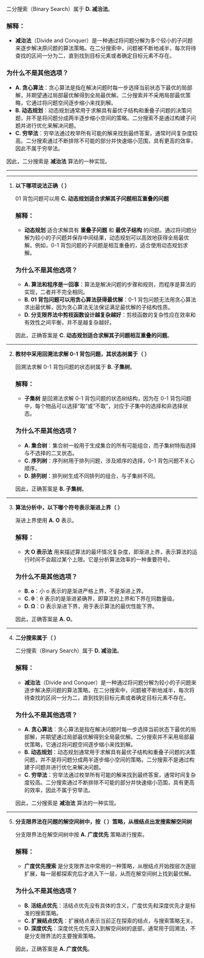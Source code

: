 二分搜索（Binary Search）属于 **D. 减治法**。

### 解释：
- **减治法**（Divide and Conquer）是一种通过将问题分解为多个较小的子问题来逐步解决原问题的算法策略。在二分搜索中，问题被不断地减半，每次将待查找的区间一分为二，直到找到目标元素或者确定目标元素不存在。
  
### 为什么不是其他选项？
- **A. 贪心算法**：贪心算法是指在解决问题时每一步选择当前状态下最优的局部解，并期望通过局部最优解得到全局最优解。二分搜索并不采用局部最优策略，它通过将问题空间逐步缩小来找到解。
- **B. 动态规划**：动态规划通常用于求解具有最优子结构和重叠子问题的决策问题，并不是将问题分成两半逐步缩小空间的策略。二分搜索不是通过构建子问题并进行优化来解决问题。
- **C. 穷举法**：穷举法通过枚举所有可能的解来找到最终答案，通常时间复杂度较高。二分搜索通过不断排除不可能的部分并快速缩小范围，具有更高的效率，因此不属于穷举法。

因此，二分搜索是 **减治法** 算法的一种实现。


---

---

1. **以下哪项说法正确（ ）**

   01 背包问题可以用 **C. 动态规划适合求解其子问题相互重叠的问题**

   ### 解释：
   - **动态规划** 适合求解具有 **重叠子问题** 和 **最优子结构** 的问题。通过将问题分解为较小的子问题并保存中间结果，动态规划可以高效地获得全局最优解。例如，0-1 背包问题的子问题是相互重叠的，适合使用动态规划求解。

   ### 为什么不是其他选项？
   - **A. 算法和程序是一回事**：算法是解决问题的步骤和规则，而程序是算法的实现，二者并不完全相同。
   - **B. 01 背包问题可以用贪心算法获得最优解**：0-1 背包问题无法用贪心算法求出最优解，因为贪心算法无法保证满足最优解的子结构性质。
   - **D. 分支限界法中剪枝函数设计越复杂越好**：剪枝函数的复杂性应在效率和有效性之间平衡，并不是越复杂越好。

   因此，正确答案是 **C. 动态规划适合求解其子问题相互重叠的问题**。

---

2. **教材中采用回溯法求解 0-1 背包问题，其状态树属于（ ）**

   回溯法求解 0-1 背包问题的状态树属于 **B. 子集树**。

   ### 解释：
   - **子集树** 是回溯法求解 0-1 背包问题的状态树结构，因为在 0-1 背包问题中，每个物品可以选择“取”或“不取”，对应于子集中的选择和非选择状态。

   ### 为什么不是其他选项？
   - **A. 集合树**：集合树一般用于生成集合的所有可能组合，而子集树特指选择与不选择的二叉状态。
   - **C. 序列树**：序列树用于排列问题，涉及顺序的选择，0-1 背包问题不关心顺序。
   - **D. 排列树**：排列树生成不同排列的组合，与子集树不同。

   因此，正确答案是 **B. 子集树**。

---

3. **算法分析中，以下哪个符号表示渐进上界（ ）**

   渐进上界使用 **A. O** 表示。

   ### 解释：
   - **大 O 表示法** 用来描述算法的最坏情况复杂度，即渐进上界，表示算法的运行时间不会超过某个上限。它是分析算法效率的一种重要符号。

   ### 为什么不是其他选项？
   - **B. o**：小 o 表示的是渐进严格上界，不是渐进上界。
   - **C. θ**：θ 表示的是渐进紧确界，即算法的上界和下界在同数量级。
   - **D. Ω**：Ω 表示渐进下界，用于表示算法的最优性能下界。

   因此，正确答案是 **A. O**。

---

4. **二分搜索属于（ ）**

   二分搜索（Binary Search）属于 **D. 减治法**。

   ### 解释：
   - **减治法**（Divide and Conquer）是一种通过将问题分解为较小的子问题来逐步解决原问题的算法策略。在二分搜索中，问题被不断地减半，每次将待查找的区间一分为二，直到找到目标元素或者确定目标元素不存在。

   ### 为什么不是其他选项？
   - **A. 贪心算法**：贪心算法是指在解决问题时每一步选择当前状态下最优的局部解，并期望通过局部最优解得到全局最优解。二分搜索并不采用局部最优策略，它通过将问题空间逐步缩小来找到解。
   - **B. 动态规划**：动态规划通常用于求解具有最优子结构和重叠子问题的决策问题，并不是将问题分成两半逐步缩小空间的策略。二分搜索不是通过构建子问题并进行优化来解决问题。
   - **C. 穷举法**：穷举法通过枚举所有可能的解来找到最终答案，通常时间复杂度较高。二分搜索通过不断排除不可能的部分并快速缩小范围，具有更高的效率，因此不属于穷举法。

   因此，二分搜索是 **减治法** 算法的一种实现。

---

5. **分支限界法在问题的解空间树中，按（ ）策略，从根结点出发搜索解空间树**

   分支限界法在解空间树中按 **A. 广度优先** 策略进行搜索。

   ### 解释：
   - **广度优先搜索** 是分支限界法中常用的一种策略，从根结点开始按层次逐层扩展，每一层都探索完后才进入下一层，从而在解空间树上找到最优解。

   ### 为什么不是其他选项？
   - **B. 活结点优先**：活结点优先没有具体的含义，广度优先和深度优先才是标准的搜索策略。
   - **C. 扩展结点优先**：扩展结点表示当前正在探索的结点，与搜索策略无关。
   - **D. 深度优先**：深度优先优先深入到解空间树的底部，通常用于回溯法，不是分支限界法的主要搜索策略。

   因此，正确答案是 **A. 广度优先**。

